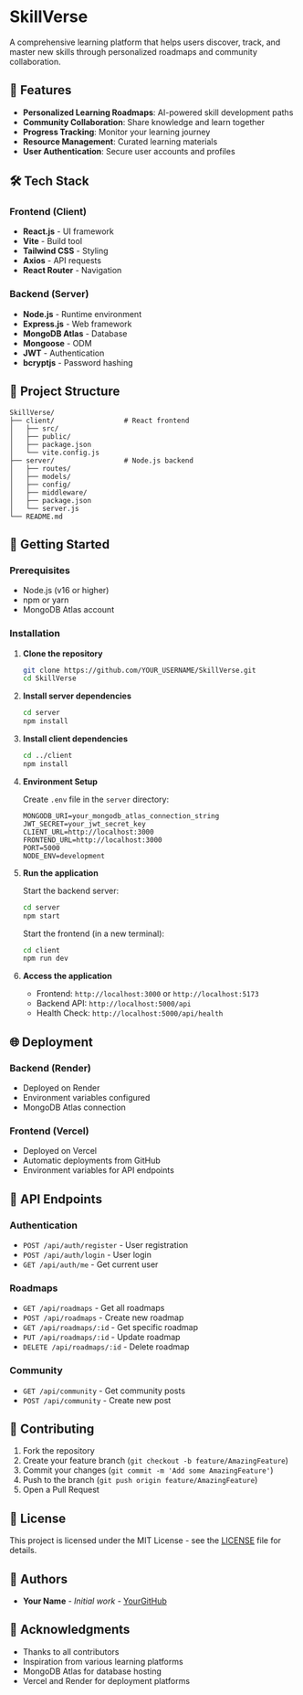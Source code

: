 # SkillVerse

A comprehensive learning platform that helps users discover, track, and master new skills through personalized roadmaps and community collaboration.

## 🚀 Features

- **Personalized Learning Roadmaps**: AI-powered skill development paths
- **Community Collaboration**: Share knowledge and learn together
- **Progress Tracking**: Monitor your learning journey
- **Resource Management**: Curated learning materials
- **User Authentication**: Secure user accounts and profiles

## 🛠 Tech Stack

### Frontend (Client)

- **React.js** - UI framework
- **Vite** - Build tool
- **Tailwind CSS** - Styling
- **Axios** - API requests
- **React Router** - Navigation

### Backend (Server)

- **Node.js** - Runtime environment
- **Express.js** - Web framework
- **MongoDB Atlas** - Database
- **Mongoose** - ODM
- **JWT** - Authentication
- **bcryptjs** - Password hashing

## 📁 Project Structure

```
SkillVerse/
├── client/                 # React frontend
│   ├── src/
│   ├── public/
│   ├── package.json
│   └── vite.config.js
├── server/                 # Node.js backend
│   ├── routes/
│   ├── models/
│   ├── config/
│   ├── middleware/
│   ├── package.json
│   └── server.js
└── README.md
```

## 🚀 Getting Started

### Prerequisites

- Node.js (v16 or higher)
- npm or yarn
- MongoDB Atlas account

### Installation

1. **Clone the repository**

   ```bash
   git clone https://github.com/YOUR_USERNAME/SkillVerse.git
   cd SkillVerse
   ```

2. **Install server dependencies**

   ```bash
   cd server
   npm install
   ```

3. **Install client dependencies**

   ```bash
   cd ../client
   npm install
   ```

4. **Environment Setup**

   Create `.env` file in the `server` directory:

   ```env
   MONGODB_URI=your_mongodb_atlas_connection_string
   JWT_SECRET=your_jwt_secret_key
   CLIENT_URL=http://localhost:3000
   FRONTEND_URL=http://localhost:3000
   PORT=5000
   NODE_ENV=development
   ```

5. **Run the application**

   Start the backend server:

   ```bash
   cd server
   npm start
   ```

   Start the frontend (in a new terminal):

   ```bash
   cd client
   npm run dev
   ```

6. **Access the application**
   - Frontend: `http://localhost:3000` or `http://localhost:5173`
   - Backend API: `http://localhost:5000/api`
   - Health Check: `http://localhost:5000/api/health`

## 🌐 Deployment

### Backend (Render)

- Deployed on Render
- Environment variables configured
- MongoDB Atlas connection

### Frontend (Vercel)

- Deployed on Vercel
- Automatic deployments from GitHub
- Environment variables for API endpoints

## 🔧 API Endpoints

### Authentication

- `POST /api/auth/register` - User registration
- `POST /api/auth/login` - User login
- `GET /api/auth/me` - Get current user

### Roadmaps

- `GET /api/roadmaps` - Get all roadmaps
- `POST /api/roadmaps` - Create new roadmap
- `GET /api/roadmaps/:id` - Get specific roadmap
- `PUT /api/roadmaps/:id` - Update roadmap
- `DELETE /api/roadmaps/:id` - Delete roadmap

### Community

- `GET /api/community` - Get community posts
- `POST /api/community` - Create new post

## 🤝 Contributing

1. Fork the repository
2. Create your feature branch (`git checkout -b feature/AmazingFeature`)
3. Commit your changes (`git commit -m 'Add some AmazingFeature'`)
4. Push to the branch (`git push origin feature/AmazingFeature`)
5. Open a Pull Request

## 📝 License

This project is licensed under the MIT License - see the [LICENSE](LICENSE) file for details.

## 👥 Authors

- **Your Name** - _Initial work_ - [YourGitHub](https://github.com/YOUR_USERNAME)

## 🙏 Acknowledgments

- Thanks to all contributors
- Inspiration from various learning platforms
- MongoDB Atlas for database hosting
- Vercel and Render for deployment platforms
